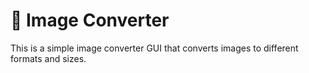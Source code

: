 # 🦚 Image Converter
This is a simple image converter GUI that converts images to different formats and sizes.
